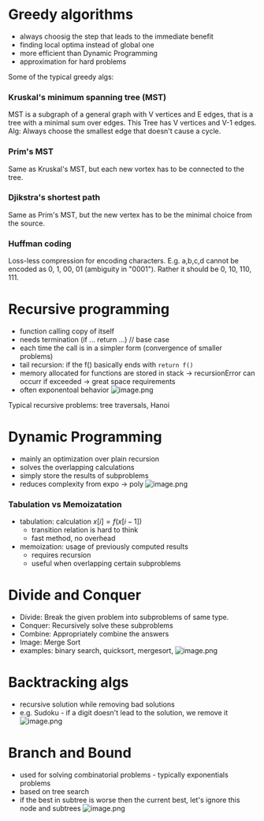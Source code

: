 # Greedy algorithms
- always choosig the step that leads to the immediate benefit
- finding local optima instead of global one
- more efficient than Dynamic Programming
- approximation for hard problems

Some of the typical greedy algs:

### Kruskal's minimum spanning tree (MST)
MST is a subgraph of a general graph with V vertices and E edges, that is a tree with a minimal sum over edges. This Tree has V vertices and V-1 edges.
Alg: Always choose the smallest edge that doesn't cause a cycle.

### Prim's MST
Same as Kruskal's MST, but each new vortex has to be connected to the tree.

### Djikstra's shortest path
Same as Prim's MST, but the new vertex has to be the minimal choice from the source.

### Huffman coding
Loss-less compression for encoding characters. E.g. a,b,c,d cannot be encoded as 0, 1, 00, 01 (ambiguity in "0001"). Rather it should be 0, 10, 110, 111.


# Recursive programming
- function calling copy of itself
- needs termination (if ... return ...) // base case
- each time the call is in a simpler form (convergence of smaller problems)
- tail recursion: if the f() basically ends with `return f()`
- memory allocated for functions are stored in stack -> recursionError can occurr if exceeded -> great space requirements
- often exponentoal behavior
![image.png](attachment:image.png)



Typical recursive problems: tree traversals, Hanoi


# Dynamic Programming
- mainly an optimization over plain recursion
- solves the overlapping calculations
- simply store the results of subproblems
- reduces complexity from expo -> poly
![image.png](attachment:image.png)

### Tabulation vs Memoizatation
- tabulation: calculation $x[i] = f(x[i-1])$
    - transition relation is hard to think
    - fast method, no overhead
- memoization: usage of previously computed results
    - requires recursion
    - useful when overlapping certain subproblems
    
    
# Divide and Conquer
- Divide: Break the given problem into subproblems of same type.
- Conquer: Recursively solve these subproblems
- Combine: Appropriately combine the answers
- Image: Merge Sort
- examples: binary search, quicksort, mergesort, 
![image.png](attachment:image.png)


# Backtracking algs
- recursive solution while removing bad solutions
- e.g. Sudoku - if a digit doesn't lead to the solution, we remove it
![image.png](attachment:image.png)


# Branch and Bound
- used for solving combinatorial problems - typically exponentials problems
- based on tree search
- if the best in subtree is worse then the current best, let's ignore this node and subtrees
![image.png](attachment:image.png)